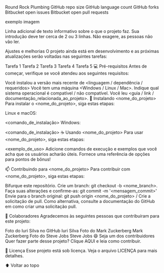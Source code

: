 Round Rock Plumbing
GitHub repo size GitHub language count GitHub forks Bitbucket open issues Bitbucket open pull requests

exemplo imagem

Linha adicional de texto informativo sobre o que o projeto faz. Sua introdução deve ter cerca de 2 ou 3 linhas. Não exagere, as pessoas não vão ler.

Ajustes e melhorias
O projeto ainda está em desenvolvimento e as próximas atualizações serão voltadas nas seguintes tarefas:

 Tarefa 1
 Tarefa 2
 Tarefa 3
 Tarefa 4
 Tarefa 5
💻 Pré-requisitos
Antes de começar, verifique se você atendeu aos seguintes requisitos:

Você instalou a versão mais recente de <linguagem / dependência / requeridos>
Você tem uma máquina <Windows / Linux / Mac>. Indique qual sistema operacional é compatível / não compatível.
Você leu <guia / link / documentação_relacionada_ao_projeto>.
🚀 Instalando <nome_do_projeto>
Para instalar o <nome_do_projeto>, siga estas etapas:

Linux e macOS:

<comando_de_instalação>
Windows:

<comando_de_instalação>
☕ Usando <nome_do_projeto>
Para usar <nome_do_projeto>, siga estas etapas:

<exemplo_de_uso>
Adicione comandos de execução e exemplos que você acha que os usuários acharão úteis. Fornece uma referência de opções para pontos de bônus!

📫 Contribuindo para <nome_do_projeto>
Para contribuir com <nome_do_projeto>, siga estas etapas:

Bifurque este repositório.
Crie um branch: git checkout -b <nome_branch>.
Faça suas alterações e confirme-as: git commit -m '<mensagem_commit>'
Envie para o branch original: git push origin <nome_do_projeto> / <local>
Crie a solicitação de pull.
Como alternativa, consulte a documentação do GitHub em como criar uma solicitação pull.

🤝 Colaboradores
Agradecemos às seguintes pessoas que contribuíram para este projeto:

Foto do Iuri Silva no GitHub
Iuri Silva	Foto do Mark Zuckerberg
Mark Zuckerberg	Foto do Steve Jobs
Steve Jobs
😄 Seja um dos contribuidores
Quer fazer parte desse projeto? Clique AQUI e leia como contribuir.

📝 Licença
Esse projeto está sob licença. Veja o arquivo LICENÇA para mais detalhes.

⬆ Voltar ao topo
